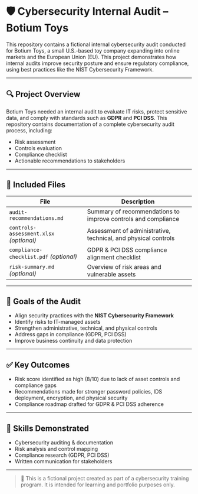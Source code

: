 # 🛡️ Cybersecurity Internal Audit – Botium Toys

This repository contains a fictional internal cybersecurity audit conducted for Botium Toys, a small U.S.-based toy company expanding into online markets and the European Union (EU). This project demonstrates how internal audits improve security posture and ensure regulatory compliance, using best practices like the NIST Cybersecurity Framework.

---

## 🔍 Project Overview

Botium Toys needed an internal audit to evaluate IT risks, protect sensitive data, and comply with standards such as **GDPR** and **PCI DSS**. This repository contains documentation of a complete cybersecurity audit process, including:

- Risk assessment
- Controls evaluation
- Compliance checklist
- Actionable recommendations to stakeholders

---

## 📂 Included Files

| File | Description |
|------|-------------|
| `audit-recommendations.md` | Summary of recommendations to improve controls and compliance |
| `controls-assessment.xlsx` *(optional)* | Assessment of administrative, technical, and physical controls |
| `compliance-checklist.pdf` *(optional)* | GDPR & PCI DSS compliance alignment checklist |
| `risk-summary.md` *(optional)* | Overview of risk areas and vulnerable assets |

---

## 📌 Goals of the Audit

- Align security practices with the **NIST Cybersecurity Framework**
- Identify risks to IT-managed assets
- Strengthen administrative, technical, and physical controls
- Address gaps in compliance (GDPR, PCI DSS)
- Improve business continuity and data protection

---

## ✅ Key Outcomes

- Risk score identified as high (8/10) due to lack of asset controls and compliance gaps
- Recommendations made for stronger password policies, IDS deployment, encryption, and physical security
- Compliance roadmap drafted for GDPR & PCI DSS adherence

---

## 🧠 Skills Demonstrated

- Cybersecurity auditing & documentation
- Risk analysis and control mapping
- Compliance research (GDPR, PCI DSS)
- Written communication for stakeholders

---

> 📌 This is a fictional project created as part of a cybersecurity training program. It is intended for learning and portfolio purposes only.
